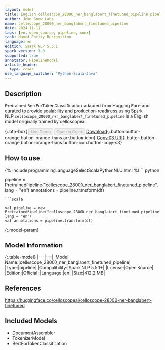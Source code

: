 ```yaml
---
layout: model
title: English celloscope_28000_ner_banglabert_finetuned_pipeline pipeline BertForTokenClassification from celloscopeai
author: John Snow Labs
name: celloscope_28000_ner_banglabert_finetuned_pipeline
date: 2024-11-11
tags: [en, open_source, pipeline, onnx]
task: Named Entity Recognition
language: en
edition: Spark NLP 5.5.1
spark_version: 3.0
supported: true
annotator: PipelineModel
article_header:
  type: cover
use_language_switcher: "Python-Scala-Java"
---
```


## Description

Pretrained BertForTokenClassification, adapted from Hugging Face and curated to provide scalability and production-readiness using Spark NLP.`celloscope_28000_ner_banglabert_finetuned_pipeline` is a English model originally trained by celloscopeai.

{:.btn-box}
<button class="button button-orange" disabled>Live Demo</button>
<button class="button button-orange" disabled>Open in Colab</button>
[Download](https://s3.amazonaws.com/auxdata.johnsnowlabs.com/public/models/celloscope_28000_ner_banglabert_finetuned_pipeline_en_5.5.1_3.0_1731285459344.zip){:.button.button-orange.button-orange-trans.arr.button-icon}
[Copy S3 URI](s3://auxdata.johnsnowlabs.com/public/models/celloscope_28000_ner_banglabert_finetuned_pipeline_en_5.5.1_3.0_1731285459344.zip){:.button.button-orange.button-orange-trans.button-icon.button-copy-s3}

## How to use



<div class="tabs-box" markdown="1">
{% include programmingLanguageSelectScalaPythonNLU.html %}
```python

pipeline = PretrainedPipeline("celloscope_28000_ner_banglabert_finetuned_pipeline", lang = "en")
annotations =  pipeline.transform(df)   

```
```scala

val pipeline = new PretrainedPipeline("celloscope_28000_ner_banglabert_finetuned_pipeline", lang = "en")
val annotations = pipeline.transform(df)

```
</div>

{:.model-param}
## Model Information

{:.table-model}
|---|---|
|Model Name:|celloscope_28000_ner_banglabert_finetuned_pipeline|
|Type:|pipeline|
|Compatibility:|Spark NLP 5.5.1+|
|License:|Open Source|
|Edition:|Official|
|Language:|en|
|Size:|412.2 MB|

## References

https://huggingface.co/celloscopeai/celloscope-28000-ner-banglabert-finetuned

## Included Models

- DocumentAssembler
- TokenizerModel
- BertForTokenClassification